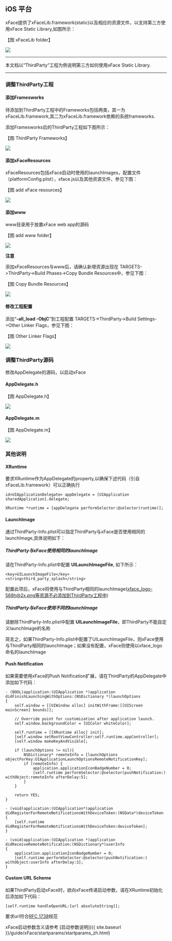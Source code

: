 ## iOS 平台

xFace提供了xFaceLib.framework(static)以及相应的资源文件，以支持第三方使用xFace Static Library,如图所示：

【图 xFaceLib folder】

![](iOSImages/xFaceLib_folder.png)

_____

本文档以“ThirdParty“工程为例说明第三方如何使用xFace Static Library.

_____

### 调整ThirdParty工程
#### 添加Framesworks
待添加到ThirdParty工程中的Frameworks包括两类，其一为xFaceLib.framework,其二为xFaceLib.framework依赖的系统frameworks.

添加Framesworks后的ThirdParty工程如下图所示：

【图 ThirdParty Frameworks】

![](iOSImages/third_party_frameworks.png)

#### 添加xFaceResources

xFaceResources包括xFace启动时使用的launchImages，配置文件（platformConfig.plist），xface.js以及其他资源文件，参见下图：

【图 add xFace resources】

![](iOSImages/add_xFaceResources.png)

#### 添加www
www目录用于放置xFace web app的源码

【图 add www folder】

![](iOSImages/add_www.png)

**注意**

添加xFaceResources与www后，请确认新增资源出现在 TARGETS->ThirdParty->Build Phases->Copy Bundle Resources中，参见下图：

【图 Copy Bundle Resources】

![](iOSImages/copy_bundle_resources.png)

#### 修改工程配置
添加“__-all_load -ObjC__”到工程配置 TARGETS->ThirdParty->Build Settings->Other Linker Flags，参见下图：

【图 Other Linker Flags】

![](iOSImages/other_linker_flags.png)

### 调整ThirdParty源码

修改AppDelegate的源码，以启动xFace

#### AppDelegate.h

【图 AppDelegate.h】

![](iOSImages/appDelegate_header.png)

#### AppDelegate.m

【图 AppDelegate.m】

![](iOSImages/appDelegate_source.png)

### 其他说明
#### XRuntime
要求XRuntime作为AppDelegate的property,以确保下述代码（引自xFaceLib.framework）可以正确执行

    id<UIApplicationDelegate> appDelegate = [UIApplication sharedApplication].delegate;
 
    XRuntime *runtime = [appDelegate performSelector:@selector(runtime)];
 
#### LaunchImage

通过ThirdParty-Info.plist可以指定ThirdParty与xFace是否使用相同的launchImage,具体说明如下：

##### ThirdParty与xFace使用相同的launchImage

请在ThirdParty-Info.plist中配置 __UILaunchImageFile__, 如下所示：

    <key>UILaunchImageFile</key>
	<string>third_party_splash</string>
	
配置此项后，xFace将使用与ThirdParty相同的launchImage(xface_logo-568h@2x.png等资源不必添加到ThirdParty工程中)

##### ThirdParty与xFace使用不同的launchImage

请删除ThirdParty-Info.plist中配置 __UILaunchImageFile__，即ThirdParty不能自定义launchImage的名称

简言之，如果ThirdParty-Info.plist中配置了UILaunchImageFile，则xFace使用与ThirdParty相同的launchImage；如果没有配置，xFace则使用以xface_logo命名的launchImage

#### Push Notification

如果需要使用xFace的Push Notification扩展，请在ThirdParty的AppDelegate中添加如下代码：

    - (BOOL)application:(UIApplication *)application didFinishLaunchingWithOptions:(NSDictionary *)launchOptions
    {
	    self.window = [[UIWindow alloc] initWithFrame:[[UIScreen mainScreen] bounds]];
	    
	    // Override point for customization after application launch.
	    self.window.backgroundColor = [UIColor whiteColor];
	
	    self.runtime = [[XRuntime alloc] init];
	    [self.window setRootViewController:self.runtime.appController];
	    [self.window makeKeyAndVisible];
	
	    if (launchOptions != nil){
	        NSDictionary* remoteInfo = [launchOptions objectForKey:UIApplicationLaunchOptionsRemoteNotificationKey];
	        if (remoteInfo) {
	            application.applicationIconBadgeNumber = 0;
	            [self.runtime performSelector:@selector(pushNotification:) withObject:remoteInfo afterDelay:5];
	        }
	    }
	
	    return YES;
    }
    
    - (void)application:(UIApplication*)application didRegisterForRemoteNotificationsWithDeviceToken:(NSData*)deviceToken 
    {
        [self.runtime didRegisterForRemoteNotificationsWithDeviceToken:deviceToken];
    }

    - (void)application:(UIApplication *)application didReceiveRemoteNotification:(NSDictionary*)userInfo
    {
        application.applicationIconBadgeNumber = 0;
        [self.runtime performSelector:@selector(pushNotification:) withObject:userInfo afterDelay:3];
    }

#### Custom URL Scheme

如果ThirdParty启动xFace时，欲向xFace传递启动参数，请在XRuntime初始化后添加如下代码：

    [self.runtime handleOpenURL:[url absoluteString]];
    
要求url符合[RFC 1738](http://www.ietf.org/rfc/rfc1738.txt)规范

xFace启动参数含义请参考 [启动参数说明]({{ site.baseurl }}/guide/xFace/startparams/startparams_zh.html)